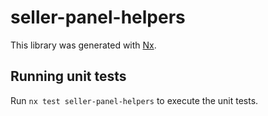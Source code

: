 # seller-panel-helpers

This library was generated with [Nx](https://nx.dev).

## Running unit tests

Run `nx test seller-panel-helpers` to execute the unit tests.
